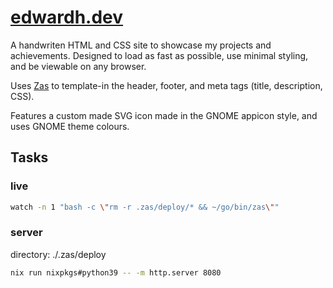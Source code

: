 # [edwardh.dev](https://edwardh.dev)

A handwriten HTML and CSS site to showcase my projects and achievements. Designed to load as fast as possible, use minimal styling, and be viewable on any browser.

Uses [Zas](https://github.com/darccio/zas) to template-in the header, footer, and meta tags (title, description, CSS).

Features a custom made SVG icon made in the GNOME appicon style, and uses GNOME theme colours.

## Tasks

### live

```bash
watch -n 1 "bash -c \"rm -r .zas/deploy/* && ~/go/bin/zas\""
```

### server
directory: ./.zas/deploy

```bash
nix run nixpkgs#python39 -- -m http.server 8080
```
